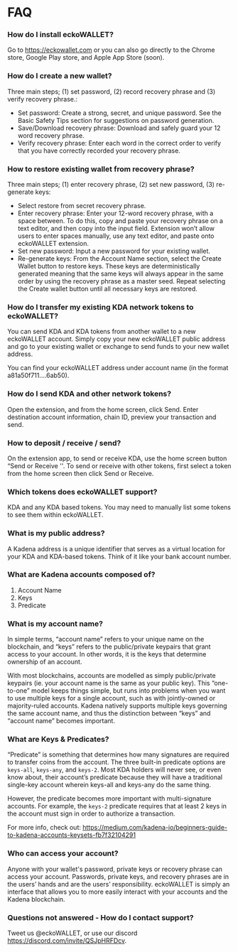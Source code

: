 # FAQ

### How do I install eckoWALLET?

Go to <https://eckowallet.com> or you can also go directly to the Chrome store, Google Play store, and Apple App Store (soon).

### How do I create a new wallet?&#x20;

Three main steps; (1) set password, (2) record recovery phrase and (3) verify recovery phrase.:

* Set password: Create a strong, secret, and unique password. See the Basic Safety Tips section for suggestions on password generation.
* Save/Download recovery phrase: Download and safely guard your 12 word recovery phrase.
* Verify recovery phrase: Enter each word in the correct order to verify that you have correctly recorded your recovery phrase.&#x20;

### How to restore existing wallet from recovery phrase?&#x20;

Three main steps; (1) enter recovery phrase, (2) set new password, (3) re-generate keys:&#x20;

* Select restore from secret recovery phrase.
* Enter recovery phrase: Enter your 12-word recovery phrase, with a space between. To do this, copy and paste your recovery phrase on a text editor, and then copy into the input field. Extension won’t allow users to enter spaces manually, use any text editor, and paste onto eckoWALLET extension.
* Set new password: Input a new password for your existing wallet.
* Re-generate keys: From the Account Name section, select the Create Wallet button to restore keys. These keys are deterministically generated meaning that the same keys will always appear in the same order by using the recovery phrase as a master seed. Repeat selecting the Create wallet button until all necessary keys are restored.&#x20;

### How do I transfer my existing KDA network tokens to eckoWALLET?

You can send KDA and KDA tokens from another wallet to a new eckoWALLET account. Simply copy your new eckoWALLET public address and go to your existing wallet or exchange to send funds to your new wallet address.

You can find your eckoWALLET address under account name (in the format a81a50f711….6ab50).

### How do I send KDA and other network tokens?

Open the extension, and from the home screen, click Send. Enter destination account information, chain ID, preview your transaction and send.

### How to deposit / receive / send?

On the extension app, to send or receive KDA, use the home screen button “Send or Receive ''. To send or receive with other tokens, first select a token from the home screen then click Send or Receive.

### Which tokens does eckoWALLET support?

KDA and any KDA based tokens. You may need to manually list some tokens to see them within eckoWALLET.

### What is my public address?

A Kadena address is a unique identifier that serves as a virtual location for your KDA and KDA-based tokens. Think of it like your bank account number.

### What are Kadena accounts composed of?

1. Account Name
2. Keys
3. Predicate

### What is my account name?

In simple terms, “account name” refers to your unique name on the blockchain, and “keys” refers to the public/private keypairs that grant access to your account. In other words, it is the keys that determine ownership of an account.

With most blockchains, accounts are modelled as simply public/private keypairs (ie. your account name is the same as your public key). This “one-to-one” model keeps things simple, but runs into problems when you want to use multiple keys for a single account, such as with jointly-owned or majority-ruled accounts. Kadena natively supports multiple keys governing the same account name, and thus the distinction between “keys” and “account name” becomes important.

### What are Keys & Predicates?

“Predicate” is something that determines how many signatures are required to transfer coins from the account. The three built-in predicate options are `keys-all`, `keys-any`, and `keys-2`. Most KDA holders will never see, or even know about, their account’s predicate because they will have a traditional single-key account wherein keys-all and keys-any do the same thing.

However, the predicate becomes more important with multi-signature accounts. For example, the `keys-2` predicate requires that at least 2 keys in the account must sign in order to authorize a transaction.

For more info, check out: <https://medium.com/kadena-io/beginners-guide-to-kadena-accounts-keysets-fb7f32104291>

### Who can access your account?

Anyone with your wallet's password, private keys or recovery phrase can access your account. Passwords, private keys, and recovery phrases are in the users’ hands and are the users’ responsibility. eckoWALLET is simply an interface that allows you to more easily interact with your accounts and the Kadena blockchain.

### Questions not answered - How do I contact support?&#x20;

Tweet us @eckoWALLET, or use our discord <https://discord.com/invite/QSJpHRFDcv>.